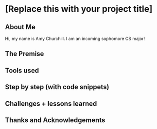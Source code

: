 # [Replace this with your project title]

## About Me

Hi, my name is Amy Churchill. I am an incoming sophomore CS major!

## The Premise

## Tools used

## Step by step (with code snippets)

## Challenges + lessons learned

## Thanks and Acknowledgements

